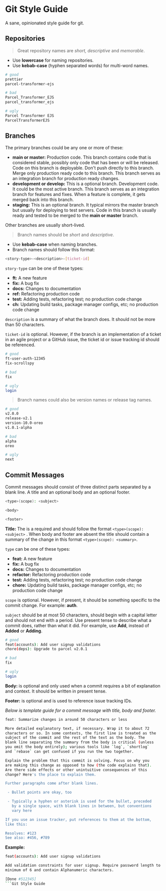 # Git Style Guide

A sane, opinionated style guide for git.

## Repositories

> Great repository names are *short, descriptive* and *memorable*.

- Use **lowercase** for naming repositories.
- Use **kebab-case** (hyphen separated words) for multi-word names.

```bash
# good
prettier
parcel-transformer-ejs 

# bad
Parcel_Transformer_EJS
parcel_transformer_ejs

# ugly
Parcel Transformer EJS
ParcelTransformerEJS
```
## Branches

The primary branches could be any one or more of these:

- **main or master:** Production code. This branch contains code that is considered stable, possibly only code that has been or will be released. Code on this branch is deployable. Don't push directly to this branch. Merge only production ready code to this branch. This branch serves as an integration branch for production ready changes.
- **development or develop:** This is a optional branch. Development code. It could be the most active branch. This branch serves as an integration branch for features and fixes. When a feature is complete, it gets merged back into this branch.
- **staging:** This is an optional branch. It typical mirrors the master branch but usually for deploying to test servers. Code in this branch is usually ready and tested to be merged to the **main or master** branch.

Other branches are usually short-lived.

> Branch names should be *short* and *descriptive*.

- Use **kebab-case** when naming branches.
- Branch names should follow this format:

```bash
<story-type>-<description>-[ticket-id]
```

`story-type` can be one of these types:

- **ft:** A new feature
- **fix:** A bug fix
- **docs:** Changes to documentation
- **ref:** Refactoring production code
- **test:** Adding tests, refactoring test; no production code change
- **ch:** Updating build tasks, package manager configs, etc; no production code change

`description` is a summary of what the branch does. It should not be more than 50 characters. 

`ticket-id` is optional. However, if the branch is an implementation of a ticket in an agile project or a GitHub issue, the ticket id or issue tracking id should be referenced.

```bash
# good
ft-user-auth-12345
fix-scrollspy

# bad
fix

# ugly
login
```

> Branch names could also be version names or release tag names.

```bash
# good
v2.0.0
release-v2.1
version-10.0-oreo
v1.0.1-alpha

# bad
alpha
oreo

# ugly
next
```

## Commit Messages

Commit messages should consist of three distinct parts separated by a blank line. A title and an optional body and an optional footer.

```bash
<type>(scope): <subject>

<body>

<footer>
```

**Title:** The is a required and should follow the format `<type>(scope): <subject>` . When body and  footer are absent the title should contain a summary of the change in this format `<type>(scope): <summary>`.

`type` can be one of these types:

- **feat:** A new feature
- **fix:** A bug fix
- **docs:** Changes to documentation
- **refactor:** Refactoring production code
- **test:** Adding tests, refactoring test; no production code change
- **chore:** Updating build tasks, package manager configs, etc; no production code change

`scope` is optional. However, if present, it should be something specific to the commit change. For example: **auth**.

`subject`  should be at most 50 characters, should begin with a capital letter and should not end with a period. Use present tense to describe what a commit does, rather than what it did. For example, use **Add**, instead of **Added** or **Adding**. 

```bash
# good
feat(accounts): Add user signup validations
chore(deps): Upgrade to parcel v2.0.1

# bad
fix

# ugly
login
```

**Body:** is optional and only used when a commit requires a bit of explanation and context. It should be written in present tense.

**Footer:** is optional and is used to reference issue tracking IDs.

*Below is template guide for a commit message with title, body and footer.*

```bash
feat: Summarize changes in around 50 characters or less

More detailed explanatory text, if necessary. Wrap it to about 72
characters or so. In some contexts, the first line is treated as the
subject of the commit and the rest of the text as the body. The
blank line separating the summary from the body is critical (unless
you omit the body entirely); various tools like `log`, `shortlog`
and `rebase` can get confused if you run the two together.

Explain the problem that this commit is solving. Focus on why you
are making this change as opposed to how (the code explains that).
Are there side effects or other unintuitive consequences of this
change? Here's the place to explain them.

Further paragraphs come after blank lines.

 - Bullet points are okay, too

 - Typically a hyphen or asterisk is used for the bullet, preceded
   by a single space, with blank lines in between, but conventions
   vary here

If you use an issue tracker, put references to them at the bottom,
like this:

Resolves: #123
See also: #456, #789
```

**Example:**

```bash
feat(accounts): Add user signup validations

Add validation constraints for user signup. Require password length to be 
minimum of 6 and contain Alphanumeric characters.

[Done #512345]
```Git Style Guide
